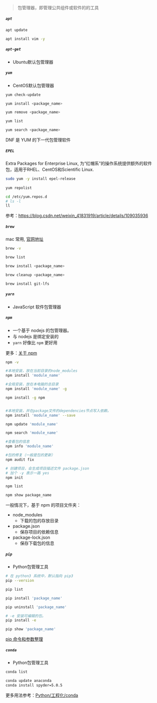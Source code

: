 >包管理器，即管理公共组件或软件的的工具


##### `apt`

```bash
apt update

apt install vim -y
```



##### `apt-get`
- Ubuntu默认包管理器



##### `yum`

- CentOS默认包管理器

```bash
yum check-update

yum install <package_name>

yum remove <package_name>

yum list

yum search <package_name>
```

DNF 是 YUM 的下一代包管理软件



##### `EPEL`

Extra Packages for Enterprise Linux, 为“红帽系”的操作系统提供额外的软件包，适用于RHEL、CentOS和Scientific Linux.

```bash
sudo yum -y install epel-release
 
yum repolist

cd /etc/yum.repos.d
# ls -l
ll
```





参考：https://blog.csdn.net/weixin_41831919/article/details/109035936

##### `brew`

mac 常用, [官网地址](https://brew.sh/)

```bash
brew -v

brew list

brew install <package_name>

brew cleanup <package_name>

brew install git-lfs
```


##### `yarn`

- JavaScript 软件包管理器

##### `npm`

- 一个基于 nodejs 的包管理器。
- 与 nodejs 是绑定安装的
- `yarn` 好像比 `npm` 更好用


更多：[关于 npm](https://npm.nodejs.cn/about-npm)


```bash
npm -v

#本地安装，放在当前目录的node_modules
npm install 'module_name'

#全局安装，放在本电脑的总目录
npm install 'module_name' -g

npm install -g npm


#本地安装，并在package文件的dependencies节点写入依赖。 
npm install 'module_name' --save

npm update 'module_name'

npm search 'module_name'

#查看包的信息
npm info 'module_name'

#包的修复（一般是包的更新）
npm audit fix

# 创建项目，会生成项目描述文件 package.json
# 加个 -y 表示一路 yes
npm init 

npm list

npm show package_name
```

一般情况下，基于 npm 的项目文件夹：
- node_modules 
  - 下载的包的存放目录
- package.json 
  - 保存项目的依赖信息
- package-lock.json 
  - 保存下载包的信息




##### `pip`

- Python包管理工具

```bash
# 在 python3 系统中，默认指向 pip3
pip --version

pip list

pip install 'package_name'

pip uninstall 'package_name'

# -e 安装可编辑的包。
pip install -e 

pip show 'package_name'
```

[pip 命令和参数整理](https://blog.csdn.net/qq_35104586/article/details/107441178)


##### `conda`
- Python包管理工具

```bash
conda list

conda update anaconda
conda install spyder=5.0.5
```

更多用法参考：[Python/工程化/conda](/Python/工程化/conda)